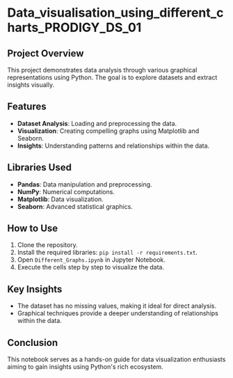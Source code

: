 # Data_visualisation_using_different_charts_PRODIGY_DS_01
## Project Overview
This project demonstrates data analysis through various graphical representations using Python. The goal is to explore datasets and extract insights visually.

## Features
- **Dataset Analysis**: Loading and preprocessing the data.
- **Visualization**: Creating compelling graphs using Matplotlib and Seaborn.
- **Insights**: Understanding patterns and relationships within the data.

## Libraries Used
- **Pandas**: Data manipulation and preprocessing.
- **NumPy**: Numerical computations.
- **Matplotlib**: Data visualization.
- **Seaborn**: Advanced statistical graphics.

## How to Use
1. Clone the repository.
2. Install the required libraries: `pip install -r requirements.txt`.
3. Open `Different_Graphs.ipynb` in Jupyter Notebook.
4. Execute the cells step by step to visualize the data.

## Key Insights
- The dataset has no missing values, making it ideal for direct analysis.
- Graphical techniques provide a deeper understanding of relationships within the data.

## Conclusion
This notebook serves as a hands-on guide for data visualization enthusiasts aiming to gain insights using Python's rich ecosystem.

